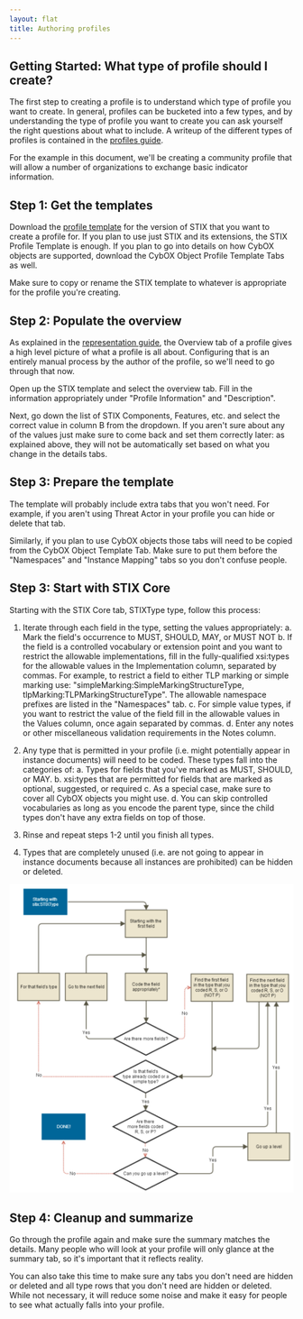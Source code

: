 ```yaml
---
layout: flat
title: Authoring profiles
---
```


## Getting Started: What type of profile should I create? 

The first step to creating a profile is to understand which type of profile you want to create. In general, profiles can be bucketed into a few types, and by understanding the type of profile you want to create you can ask yourself the right questions about what to include. A writeup of the different types of profiles is contained in the [profiles guide](..).

For the example in this document, we'll be creating a community profile that will allow a number of organizations to exchange basic indicator information.

## Step 1: Get the templates

Download the [profile template](http://stix.mitre.org/language/profiles.html#documentation) for the version of STIX that you want to create a profile for. If you plan to use just STIX and its extensions, the STIX Profile Template is enough. If you plan to go into details on how CybOX objects are supported, download the CybOX Object Profile Template Tabs as well.

Make sure to copy or rename the STIX template to whatever is appropriate for the profile you're creating.

## Step 2: Populate the overview

As explained in the [representation guide](../representation), the Overview tab of a profile gives a high level picture of what a profile is all about. Configuring that is an entirely manual process by the author of the profile, so we'll need to go through that now.

Open up the STIX template and select the overview tab. Fill in the information appropriately under "Profile Information" and "Description".

Next, go down the list of STIX Components, Features, etc. and select the correct value in column B from the dropdown. If you aren't sure about any of the values just make sure to come back and set them correctly later: as explained above, they will not be automatically set based on what you change in the details tabs.

## Step 3: Prepare the template

The template will probably include extra tabs that you won't need. For example, if you aren't using Threat Actor in your profile you can hide or delete that tab.

Similarly, if you plan to use CybOX objects those tabs will need to be copied from the CybOX Object Template Tab. Make sure to put them before the "Namespaces" and "Instance Mapping" tabs so you don't confuse people.

## Step 3: Start with STIX Core

Starting with the STIX Core tab, STIXType type, follow this process:

1. Iterate through each field in the type, setting the values appropriately:
  a. Mark the field's occurrence to MUST, SHOULD, MAY, or MUST NOT
  b. If the field is a controlled vocabulary or extension point and you want to restrict the allowable implementations, fill in the fully-qualified xsi:types for the allowable values in the Implementation column, separated by commas. For example, to restrict a field to either TLP marking or simple marking use: "simpleMarking:SimpleMarkingStructureType, tlpMarking:TLPMarkingStructureType". The allowable namespace prefixes are listed in the "Namespaces" tab.
  c. For simple value types, if you want to restrict the value of the field fill in the allowable values in the Values column, once again separated by commas.
  d. Enter any notes or other miscellaneous validation requirements in the Notes column.

2. Any type that is permitted in your profile (i.e. might potentially appear in instance documents) will need to be coded. These types fall into the categories of:
  a. Types for fields that you've marked as MUST, SHOULD, or MAY.
  b. xsi:types that are permitted for fields that are marked as optional, suggested, or required
  c. As a special case, make sure to cover all CybOX objects you might use.
  d. You can skip controlled vocabularies as long as you encode the parent type, since the child types don't have any extra fields on top of those.

3. Rinse and repeat steps 1-2 until you finish all types.

4. Types that are completely unused (i.e. are not going to appear in instance documents because all instances are prohibited) can be hidden or deleted.

<img src="flowchart.png" alt="flowchart" />

## Step 4: Cleanup and summarize

Go through the profile again and make sure the summary matches the details. Many people who will look at your profile will only glance at the summary tab, so it's important that it reflects reality.

You can also take this time to make sure any tabs you don't need are hidden or deleted and all type rows that you don't need are hidden or deleted. While not necessary, it will reduce some noise and make it easy for people to see what actually falls into your profile.
